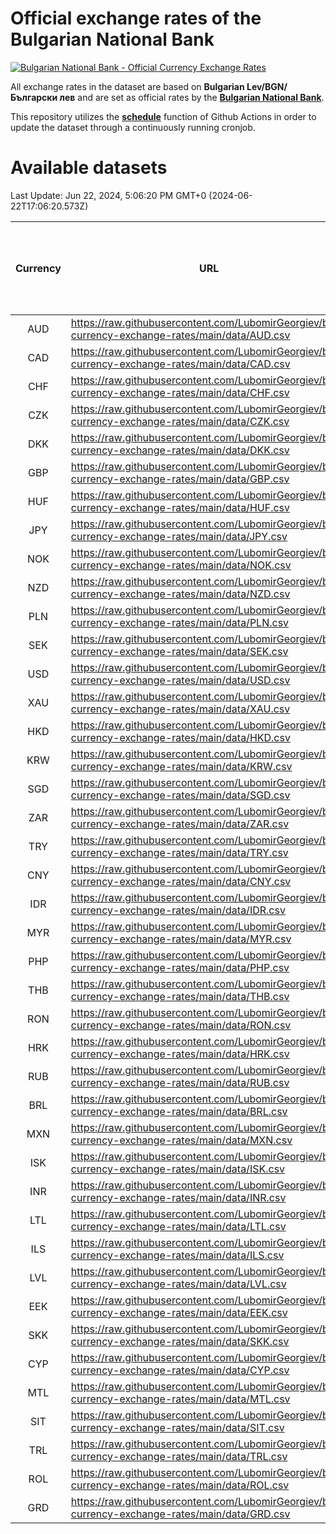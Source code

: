 # Official exchange rates of the Bulgarian National Bank

[![Bulgarian National Bank - Official Currency Exchange Rates](https://github.com/LubomirGeorgiev/bnb-currency-exchange-rates/actions/workflows/update-rates.yml/badge.svg?branch=main)](https://github.com/LubomirGeorgiev/bnb-currency-exchange-rates/actions/workflows/update-rates.yml)

All exchange rates in the dataset are based on **Bulgarian Lev/BGN/Български лев** and are set as official rates by the [**Bulgarian National Bank**](https://www.bnb.bg/Statistics/StExternalSector/StExchangeRates/StERForeignCurrencies/index.htm?toLang=_EN).

This repository utilizes the [**schedule**](https://docs.github.com/en/actions/reference/events-that-trigger-workflows) function of Github Actions in order to update the dataset through a continuously running cronjob.

# Available datasets

<!-- START LINKS (DO NOT EVER FU*ING DELETE THIS COMMENT FOR THE LOVE OF YOUR LIFE!!! IF YOU ARE CURIOS HOW IT WORKS, YOU CAN HAVE A LOOK AT ./src/updateReadme.ts) -->

Last Update: Jun 22, 2024, 5:06:20 PM GMT+0 (2024-06-22T17:06:20.573Z)

| Currency | URL                                                                                             | Number of records | Number of missing days that were filled in |
| :------: | ----------------------------------------------------------------------------------------------- | :---------------: | :----------------------------------------: |
|   AUD    | https://raw.githubusercontent.com/LubomirGeorgiev/bnb-currency-exchange-rates/main/data/AUD.csv |       8904        |                    2758                    |
|   CAD    | https://raw.githubusercontent.com/LubomirGeorgiev/bnb-currency-exchange-rates/main/data/CAD.csv |       8904        |                    2758                    |
|   CHF    | https://raw.githubusercontent.com/LubomirGeorgiev/bnb-currency-exchange-rates/main/data/CHF.csv |       8904        |                    2758                    |
|   CZK    | https://raw.githubusercontent.com/LubomirGeorgiev/bnb-currency-exchange-rates/main/data/CZK.csv |       8904        |                    2758                    |
|   DKK    | https://raw.githubusercontent.com/LubomirGeorgiev/bnb-currency-exchange-rates/main/data/DKK.csv |       8904        |                    2758                    |
|   GBP    | https://raw.githubusercontent.com/LubomirGeorgiev/bnb-currency-exchange-rates/main/data/GBP.csv |       8904        |                    2758                    |
|   HUF    | https://raw.githubusercontent.com/LubomirGeorgiev/bnb-currency-exchange-rates/main/data/HUF.csv |       8904        |                    2758                    |
|   JPY    | https://raw.githubusercontent.com/LubomirGeorgiev/bnb-currency-exchange-rates/main/data/JPY.csv |       8904        |                    2758                    |
|   NOK    | https://raw.githubusercontent.com/LubomirGeorgiev/bnb-currency-exchange-rates/main/data/NOK.csv |       8904        |                    2758                    |
|   NZD    | https://raw.githubusercontent.com/LubomirGeorgiev/bnb-currency-exchange-rates/main/data/NZD.csv |       8904        |                    2758                    |
|   PLN    | https://raw.githubusercontent.com/LubomirGeorgiev/bnb-currency-exchange-rates/main/data/PLN.csv |       8904        |                    2758                    |
|   SEK    | https://raw.githubusercontent.com/LubomirGeorgiev/bnb-currency-exchange-rates/main/data/SEK.csv |       8904        |                    2758                    |
|   USD    | https://raw.githubusercontent.com/LubomirGeorgiev/bnb-currency-exchange-rates/main/data/USD.csv |       8904        |                    2758                    |
|   XAU    | https://raw.githubusercontent.com/LubomirGeorgiev/bnb-currency-exchange-rates/main/data/XAU.csv |       8904        |                    2760                    |
|   HKD    | https://raw.githubusercontent.com/LubomirGeorgiev/bnb-currency-exchange-rates/main/data/HKD.csv |       8602        |                    2667                    |
|   KRW    | https://raw.githubusercontent.com/LubomirGeorgiev/bnb-currency-exchange-rates/main/data/KRW.csv |       8602        |                    2667                    |
|   SGD    | https://raw.githubusercontent.com/LubomirGeorgiev/bnb-currency-exchange-rates/main/data/SGD.csv |       8602        |                    2667                    |
|   ZAR    | https://raw.githubusercontent.com/LubomirGeorgiev/bnb-currency-exchange-rates/main/data/ZAR.csv |       8602        |                    2667                    |
|   TRY    | https://raw.githubusercontent.com/LubomirGeorgiev/bnb-currency-exchange-rates/main/data/TRY.csv |       7084        |                    2197                    |
|   CNY    | https://raw.githubusercontent.com/LubomirGeorgiev/bnb-currency-exchange-rates/main/data/CNY.csv |       6964        |                    2161                    |
|   IDR    | https://raw.githubusercontent.com/LubomirGeorgiev/bnb-currency-exchange-rates/main/data/IDR.csv |       6964        |                    2161                    |
|   MYR    | https://raw.githubusercontent.com/LubomirGeorgiev/bnb-currency-exchange-rates/main/data/MYR.csv |       6964        |                    2161                    |
|   PHP    | https://raw.githubusercontent.com/LubomirGeorgiev/bnb-currency-exchange-rates/main/data/PHP.csv |       6964        |                    2161                    |
|   THB    | https://raw.githubusercontent.com/LubomirGeorgiev/bnb-currency-exchange-rates/main/data/THB.csv |       6964        |                    2161                    |
|   RON    | https://raw.githubusercontent.com/LubomirGeorgiev/bnb-currency-exchange-rates/main/data/RON.csv |       6905        |                    2143                    |
|   HRK    | https://raw.githubusercontent.com/LubomirGeorgiev/bnb-currency-exchange-rates/main/data/HRK.csv |       6425        |                    1989                    |
|   RUB    | https://raw.githubusercontent.com/LubomirGeorgiev/bnb-currency-exchange-rates/main/data/RUB.csv |       6123        |                    1894                    |
|   BRL    | https://raw.githubusercontent.com/LubomirGeorgiev/bnb-currency-exchange-rates/main/data/BRL.csv |       5993        |                    1863                    |
|   MXN    | https://raw.githubusercontent.com/LubomirGeorgiev/bnb-currency-exchange-rates/main/data/MXN.csv |       5993        |                    1863                    |
|   ISK    | https://raw.githubusercontent.com/LubomirGeorgiev/bnb-currency-exchange-rates/main/data/ISK.csv |       5907        |                    1839                    |
|   INR    | https://raw.githubusercontent.com/LubomirGeorgiev/bnb-currency-exchange-rates/main/data/INR.csv |       5626        |                    1749                    |
|   LTL    | https://raw.githubusercontent.com/LubomirGeorgiev/bnb-currency-exchange-rates/main/data/LTL.csv |       5155        |                    1584                    |
|   ILS    | https://raw.githubusercontent.com/LubomirGeorgiev/bnb-currency-exchange-rates/main/data/ILS.csv |       4901        |                    1529                    |
|   LVL    | https://raw.githubusercontent.com/LubomirGeorgiev/bnb-currency-exchange-rates/main/data/LVL.csv |       4790        |                    1470                    |
|   EEK    | https://raw.githubusercontent.com/LubomirGeorgiev/bnb-currency-exchange-rates/main/data/EEK.csv |       4000        |                    1226                    |
|   SKK    | https://raw.githubusercontent.com/LubomirGeorgiev/bnb-currency-exchange-rates/main/data/SKK.csv |       2971        |                    913                     |
|   CYP    | https://raw.githubusercontent.com/LubomirGeorgiev/bnb-currency-exchange-rates/main/data/CYP.csv |       2907        |                    891                     |
|   MTL    | https://raw.githubusercontent.com/LubomirGeorgiev/bnb-currency-exchange-rates/main/data/MTL.csv |       2605        |                    800                     |
|   SIT    | https://raw.githubusercontent.com/LubomirGeorgiev/bnb-currency-exchange-rates/main/data/SIT.csv |       2543        |                    779                     |
|   TRL    | https://raw.githubusercontent.com/LubomirGeorgiev/bnb-currency-exchange-rates/main/data/TRL.csv |       1818        |                    559                     |
|   ROL    | https://raw.githubusercontent.com/LubomirGeorgiev/bnb-currency-exchange-rates/main/data/ROL.csv |       1697        |                    524                     |
|   GRD    | https://raw.githubusercontent.com/LubomirGeorgiev/bnb-currency-exchange-rates/main/data/GRD.csv |        361        |                    109                     |

<!-- END LINKS (DO NOT EVER FU*ING DELETE THIS COMMENT FOR THE LOVE OF YOUR LIFE!!! IF YOU ARE CURIOS HOW IT WORKS, YOU CAN HAVE A LOOK AT ./src/updateReadme.ts) -->
